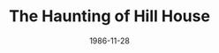 ---
title: The Haunting of Hill House
date: 1986-11-28
closing_date: 1986-12-13
layout: productions
playbill:
Theatre: Theatre Jacksonville
Venue: Little Theatre
cast:
- Eleanor Vance: Juanita Pendergraft
- Mrs. Dudley: Susan Rich Carcaba
- Theodora: Cynthia Wooden Kimball
- Dr. Montague: Richard Herren
- Luke Sanderson: Richard Fair
- Mrs. Montague: Elizabeth Turner
- Arthur Parker: John Carcaba
crew:
- Artistic Director: Robert Arleigh White
- Scenic & Lighting Design: Hal D. Henderson
- Stage Manager: Norma Ashley
- Lighting Technician: Don Peterson
- Sound Technician: Arnold March
- Costume Coordinator:
  - Cooke Bohla
  - Joyce Chuhran
- Properties Coordinator: Elizabeth Turner
- Set Construction:
  - Norma Ashley
  - John Durante
  - Shyla Henderson
  - Arnold March
  - Massey Owens
  - Gloria Pepe
  - Don Peterson
  - Bobbie Stillson
  - Cindy Stillson
  - Dwight Stillson
  - Mark Thill
  - Craig Kassen
- Marque: Tom Hehn
orchestra:
---